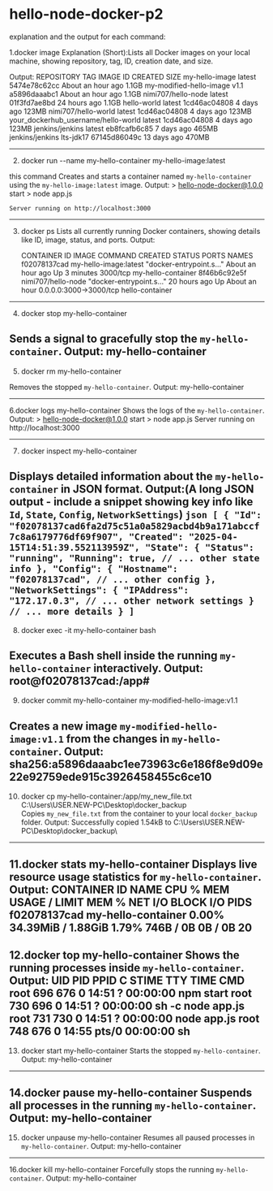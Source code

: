 # hello-node-docker-p2
 explanation and the output for each command:

1.docker image
Explanation (Short):Lists all Docker images on your local machine, showing repository, tag, ID, creation date, and size.

Output:
    REPOSITORY                                  TAG                 IMAGE ID            CREATED             SIZE
    my-hello-image                              latest              5474e78c62cc        About an hour ago   1.1GB
    my-modified-hello-image                     v1.1                a5896daaabc1        About an hour ago   1.1GB
    nimi707/hello-node                          latest              01f3fd7ae8bd        24 hours ago        1.1GB
    hello-world                                 latest              1cd46ac04808        4 days ago          123MB
    nimi707/hello-world                         latest              1cd46ac04808        4 days ago          123MB
    your_dockerhub_username/hello-world         latest              1cd46ac04808        4 days ago          123MB
    jenkins/jenkins                             latest              eb8fcafb6c85        7 days ago          465MB
    jenkins/jenkins                             lts-jdk17           67145d86049c        13 days ago         470MB
    
-----------------------------------------------------------------------------------------------------------------------------
2. docker run --name my-hello-container my-hello-image:latest

this command Creates and starts a container named `my-hello-container` using the `my-hello-image:latest` image.
Output:
    > hello-node-docker@1.0.0 start
    > node app.js

    Server running on http://localhost:3000
  ----------------------------------------------------------------------------------------------------------------------------  

3. docker ps
Lists all currently running Docker containers, showing details like ID, image, status, and ports.
 Output:
    
    CONTAINER ID        IMAGE                     COMMAND                  CREATED             STATUS              PORTS                    NAMES
    f02078137cad        my-hello-image:latest     "docker-entrypoint.s…"   About an hour ago   Up 3 minutes        3000/tcp               my-hello-container
    8f46b6c92e5f        nimi707/hello-node        "docker-entrypoint.s…"   20 hours ago        Up About an hour    0.0.0.0:3000->3000/tcp   hello-container
    
------------------------------------------------------------------------------------------------------------------------------------
4. docker stop my-hello-container

 Sends a signal to gracefully stop the `my-hello-container`.
Output: 
    my-hello-container
-------------------------------------------------------------------------------------------------------------------------------------    

5. docker rm my-hello-container

 Removes the stopped `my-hello-container`.
Output:
    my-hello-container
  
--------------------------------------------------------------------------------------------------------------------------------------
6.docker logs my-hello-container
Shows the logs of the `my-hello-container`.
Output:
    > hello-node-docker@1.0.0 start
    > node app.js
    Server running on http://localhost:3000
    
--------------------------------------------------------------------------------------------------------------------------------------
7. docker inspect my-hello-container

Displays detailed information about the `my-hello-container` in JSON format.
 Output:(A long JSON output - include a snippet showing key info like `Id`, `State`, `Config`, `NetworkSettings`)
    ```json
    [
      {
        "Id": "f02078137cad6fa2d75c51a0a5829acbd4b9a171abccf7c8a6179776df69f907",
        "Created": "2025-04-15T14:51:39.552113959Z",
        "State": {
          "Status": "running",
          "Running": true,
          // ... other state info
        },
        "Config": {
          "Hostname": "f02078137cad",
          // ... other config
        },
        "NetworkSettings": {
          "IPAddress": "172.17.0.3",
          // ... other network settings
        }
        // ... more details
      }
    ]
    ```
-------------------------------------------------------------------------------------------------------------------------------------
8. docker exec -it my-hello-container bash

Executes a Bash shell inside the running `my-hello-container` interactively.
Output:
    root@f02078137cad:/app#
--------------------------------------------------------------------------------------------------------------------------------------
9. docker commit my-hello-container my-modified-hello-image:v1.1

Creates a new image `my-modified-hello-image:v1.1` from the changes in `my-hello-container`.
Output:
    sha256:a5896daaabc1ee73963c6e186f8e9d09e22e92759ede915c3926458455c6ce10
--------------------------------------------------------------------------------------------------------------------------------------   
10. docker cp my-hello-container:/app/my_new_file.txt C:\Users\USER.NEW-PC\Desktop\docker_backup\
Copies `my_new_file.txt` from the container to your local `docker_backup` folder.
Output:
    Successfully copied 1.54kB to C:\Users\USER.NEW-PC\Desktop\docker_backup\
---------------------------------------------------------------------------------------------------------------------------------------   
11.docker stats my-hello-container
Displays live resource usage statistics for `my-hello-container`.
Output:
    CONTAINER ID        NAME                  CPU %               MEM USAGE / LIMIT     MEM %               NET I/O             BLOCK I/O           PIDS
    f02078137cad        my-hello-container      0.00%               34.39MiB / 1.88GiB    1.79%               746B / 0B           0B / 0B             20
----------------------------------------------------------------------------------------------------------------------------------------
12.docker top my-hello-container
Shows the running processes inside `my-hello-container`.
 Output:
    UID                 PID                 PPID                C                   STIME                TTY                 TIME                CMD
    root                696                 676                 0                   14:51                ?                   00:00:00            npm start
    root                730                 696                 0                   14:51                ?                   00:00:00            sh -c node app.js
    root                731                 730                 0                   14:51                ?                   00:00:00            node app.js
    root                748                 676                 0                   14:55                pts/0               00:00:00            sh
----------------------------------------------------------------------------------------------------------------------------------------
13. docker start my-hello-container
Starts the stopped `my-hello-container`.
Output:
    my-hello-container
----------------------------------------------------------------------------------------------------------------------------------------
14.docker pause my-hello-container
 Suspends all processes in the running `my-hello-container`.
Output:
    my-hello-container
 ---------------------------------------------------------------------------------------------------------------------------------------
15. docker unpause my-hello-container
Resumes all paused processes in `my-hello-container`.
 Output:
    my-hello-container
-----------------------------------------------------------------------------------------------------------------------------------------
16.docker kill my-hello-container
Forcefully stops the running `my-hello-container`.
Output:
    my-hello-container
  




    


















 
